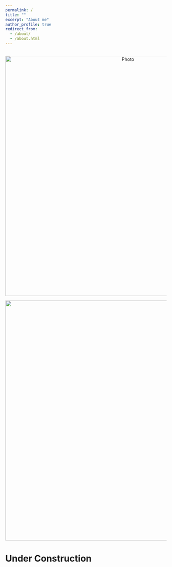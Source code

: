 ```yaml
---
permalink: /
title: ""
excerpt: "About me"
author_profile: true
redirect_from: 
  - /about/
  - /about.html
---
```


<p align="center">
  <img src="https://maozirui.github.io/images/Computational_Mechanics.png?raw=true" alt="Photo" style="width: 750px;"/> 
</p>

<p align="center">
<img src="https://maozirui.github.io/images/Shear Peeling Process.gif" width="750"/>

</p>


  
# Under Construction

